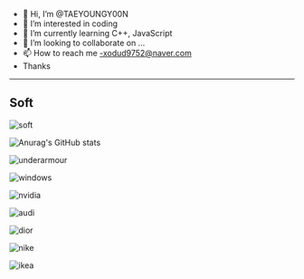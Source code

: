 - 👋 Hi, I’m @TAEYOUNGY00N
- 👀 I’m interested in coding
- 🌱 I’m currently learning C++, JavaScript
- 💞️ I’m looking to collaborate on ...
- 📫 How to reach me -xodud9752@naver.com
-  Thanks
-  ------------------------------------------

## Soft <a id="soft">
![soft](https://capsule-render.vercel.app/api?type=soft&color=auto&text=Good%20to%20use%20with%20other%20readme&fontSize=40&animation=twinkling)




![Anurag's GitHub stats](https://github-readme-stats.vercel.app/api?username=TAEYOUNGY00N&show_icons=true&theme=radical)
<!---
TAEYOUNGY00N/TAEYOUNGY00N is a special repository because its `README.md` (this file) appears on your GitHub profile.
You can click the Preview link to take a look at your changes.
--->


![underarmour](https://user-images.githubusercontent.com/100738656/160884445-bce14a26-ac6f-452c-9460-5327109cc2ac.svg)

![windows](https://user-images.githubusercontent.com/100738656/160884449-f87c6cb1-fd57-465d-a543-90de1e52334c.svg)

![nvidia](https://user-images.githubusercontent.com/100738656/160884467-ca8efa66-c9b3-45af-bae2-58f6f5635d1e.svg)

![audi](https://user-images.githubusercontent.com/100738656/160884420-9e967230-f96e-4e13-9a5f-a7d54d3ead16.svg)

![dior](https://user-images.githubusercontent.com/100738656/160884512-621b573a-227a-458a-91a2-3d879bacc4e1.svg)

![nike](https://user-images.githubusercontent.com/100738656/160884519-a890743c-e069-48d5-a486-a1c4cbd805ee.svg)

![ikea](https://user-images.githubusercontent.com/100738656/160884526-ab097f80-0117-463b-8716-403d731ee04d.svg)
